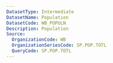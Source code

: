 ```yaml
---
DatasetType: Intermediate
DatasetName: Population
DatasetCode: WB_POPULN
Description: Population
Source:
  OrganizationCode: WB
  OrganizationSeriesCode: SP.POP.TOTL
  QueryCode: SP.POP.TOTL
---
```



